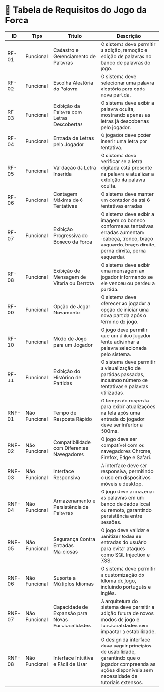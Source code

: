 # 📜 Tabela de Requisitos do Jogo da Forca

| **ID**   | **Tipo**        | **Título**                                  | **Descrição** |
|---------|---------------|----------------------------------------------|--------------|
| RF-01   | Funcional     | Cadastro e Gerenciamento de Palavras         | O sistema deve permitir a adição, remoção e edição de palavras no banco de palavras do jogo. |
| RF-02   | Funcional     | Escolha Aleatória da Palavra                 | O sistema deve selecionar uma palavra aleatória para cada nova partida. |
| RF-03   | Funcional     | Exibição da Palavra com Letras Descobertas   | O sistema deve exibir a palavra oculta, mostrando apenas as letras já descobertas pelo jogador. |
| RF-04   | Funcional     | Entrada de Letras pelo Jogador               | O jogador deve poder inserir uma letra por tentativa. |
| RF-05   | Funcional     | Validação da Letra Inserida                  | O sistema deve verificar se a letra digitada está presente na palavra e atualizar a exibição da palavra oculta. |
| RF-06   | Funcional     | Contagem Máxima de 6 Tentativas              | O sistema deve manter um contador de até 6 tentativas erradas. |
| RF-07   | Funcional     | Exibição Progressiva do Boneco da Forca      | O sistema deve exibir a imagem do boneco conforme as tentativas erradas aumentam (cabeça, tronco, braço esquerdo, braço direito, perna direita, perna esquerda). |
| RF-08   | Funcional     | Exibição de Mensagem de Vitória ou Derrota   | O sistema deve exibir uma mensagem ao jogador informando se ele venceu ou perdeu a partida. |
| RF-09   | Funcional     | Opção de Jogar Novamente                     | O sistema deve oferecer ao jogador a opção de iniciar uma nova partida após o término do jogo. |
| RF-10   | Funcional     | Modo de Jogo para um Jogador                 | O jogo deve permitir que um único jogador tente adivinhar a palavra selecionada pelo sistema. |
| RF-11   | Funcional     | Exibição do Histórico de Partidas            | O sistema deve permitir a visualização de partidas passadas, incluindo número de tentativas e palavras utilizadas. |
| RNF-01  | Não Funcional | Tempo de Resposta Rápido                      | O tempo de resposta para exibir atualizações na tela após uma entrada do jogador deve ser inferior a 500ms. |
| RNF-02  | Não Funcional | Compatibilidade com Diferentes Navegadores   | O jogo deve ser compatível com os navegadores Chrome, Firefox, Edge e Safari. |
| RNF-03  | Não Funcional | Interface Responsiva                         | A interface deve ser responsiva, permitindo o uso em dispositivos móveis e desktop. |
| RNF-04  | Não Funcional | Armazenamento e Persistência de Palavras     | O jogo deve armazenar as palavras em um banco de dados local ou remoto, garantindo persistência entre sessões. |
| RNF-05  | Não Funcional | Segurança Contra Entradas Maliciosas         | O jogo deve validar e sanitizar todas as entradas do usuário para evitar ataques como SQL Injection e XSS. |
| RNF-06  | Não Funcional | Suporte a Múltiplos Idiomas                  | O sistema deve permitir a customização do idioma do jogo, incluindo português e inglês. |
| RNF-07  | Não Funcional | Capacidade de Expansão para Novas Funcionalidades | A arquitetura do sistema deve permitir a adição futura de novos modos de jogo e funcionalidades sem impactar a estabilidade. |
| RNF-08  | Não Funcional | Interface Intuitiva e Fácil de Usar          | O design da interface deve seguir princípios de usabilidade, garantindo que o jogador compreenda as ações disponíveis sem necessidade de tutoriais extensos. |
